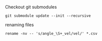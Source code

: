 Checkout git submodules

	git submodule update --init --recursive
	
renaming files 

	rename -nv -- 's/angle_\S+_vel/vel/' *.csv

